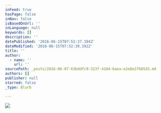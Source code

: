 ```yaml
---
inFeed: true
hasPage: false
inNav: false
isBasedOnUrl: ''
inLanguage: null
keywords: []
description: ''
datePublished: '2016-06-15T07:52:37.184Z'
dateModified: '2016-06-15T07:52:30.392Z'
title: ''
author:
  - name: ''
    url: ''
sourcePath: _posts/2016-06-07-63bddfc9-323f-4104-baea-e2e8e27685d3.md
authors: []
publisher: null
starred: false
_type: Blurb

---
```

![](https://the-grid-user-content.s3-us-west-2.amazonaws.com/7ea9a706-d4c8-4800-a2a1-c848999329db.jpg)
